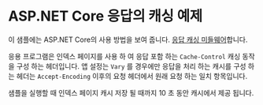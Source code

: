 # <a name="aspnet-core-response-caching-sample"></a>ASP.NET Core 응답의 캐싱 예제

이 샘플에는 ASP.NET Core의 사용 방법을 보여 줍니다. [응답 캐싱 미들웨어](https://docs.microsoft.com/aspnet/core/performance/caching/middleware)합니다.

응용 프로그램은 인덱스 페이지를 사용 하 여 응답 포함 하는 `Cache-Control` 캐싱 동작을 구성 하는 헤더입니다. 앱 설정는 `Vary` 를 경우에만 응답을 처리 하는 캐시를 구성 하는 헤더는 `Accept-Encoding` 이후의 요청 헤더에서 원래 요청 하는 일치 항목입니다.

샘플을 실행할 때 인덱스 페이지 캐시 저장 될 때까지 10 초 동안 캐시에서 제공 됩니다.
